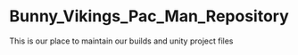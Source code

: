 # Bunny_Vikings_Pac_Man_Repository
This is our place to maintain our builds and unity project files
